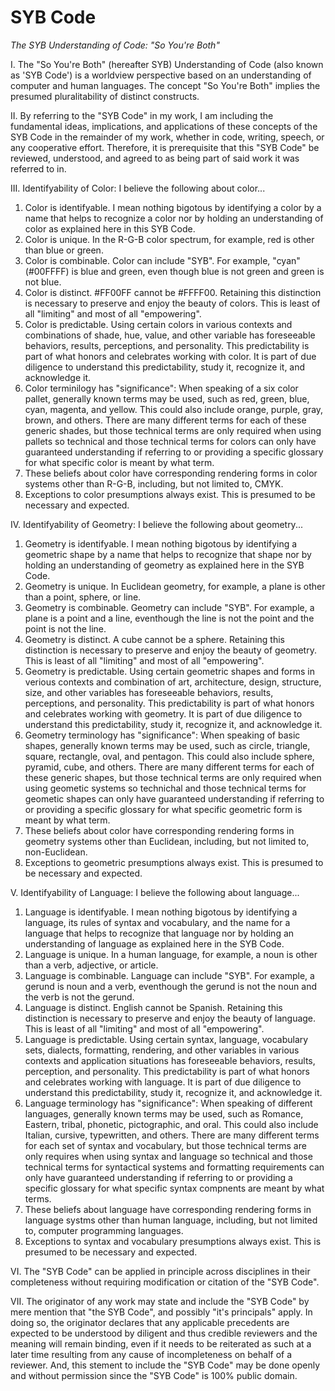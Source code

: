 # SYB Code
*The SYB Understanding of Code: "So You're Both"*

I. The "So You're Both" (hereafter SYB) Understanding of Code (also known as 'SYB Code') is a worldview perspective based on an understanding of computer and human languages. The concept "So You're Both" implies the presumed pluralitability of distinct constructs.

II. By referring to the "SYB Code" in my work, I am including the fundamental ideas, implications, and applications of these concepts of the SYB Code in the remainder of my work, whether in code, writing, speech, or any cooperative effort. Therefore, it is prerequisite that this "SYB Code" be reviewed, understood, and agreed to as being part of said work it was referred to in.

III. Identifyability of Color: I believe the following about color...
1. Color is identifyable. I mean nothing bigotous by identifying a color by a name that helps to recognize a color nor by holding an understanding of color as explained here in this SYB Code.
2. Color is unique. In the R-G-B color spectrum, for example, red is other than blue or green.
3. Color is combinable. Color can include "SYB". For example, "cyan" (#00FFFF) is blue and green, even though blue is not green and green is not blue.
4. Color is distinct. #FF00FF cannot be #FFFF00. Retaining this distinction is necessary to preserve and enjoy the beauty of colors. This is least of all "limiting" and most of all "empowering".
5. Color is predictable. Using certain colors in various contexts and combinations of shade, hue, value, and other variable has foreseeable behaviors, results, perceptions, and personality. This predictability is part of what honors and celebrates working with color. It is part of due diligence to understand this predictability, study it, recognize it, and acknowledge it.
6. Color terminilogy has "significance": When speaking of a six color pallet, generally known terms may be used, such as red, green, blue, cyan, magenta, and yellow. This could also include orange, purple, gray, brown, and others. There are many different terms for each of these generic shades, but those technical terms are only required when using pallets so technical and those technical terms for colors can only have guaranteed understanding if referring to or providing a specific glossary for what specific color is meant by what term.
7. These beliefs about color have corresponding rendering forms in color systems other than R-G-B, including, but not limited to, CMYK.
8. Exceptions to color presumptions always exist. This is presumed to be necessary and expected.

IV. Identifyability of Geometry: I believe the following about geometry...
1. Geometry is identifyable. I mean nothing bigotous by identifying a geometric shape by a name that helps to recognize that shape nor by holding an understanding of geometry as explained here in the SYB Code.
2. Geometry is unique. In Euclidean geometry, for example, a plane is other than a point, sphere, or line.
3. Geometry is combinable. Geometry can include "SYB". For example, a plane is a point and a line, eventhough the line is not the point and the point is not the line.
4. Geometry is distinct. A cube cannot be a sphere. Retaining this distinction is necessary to preserve and enjoy the beauty of geometry. This is least of all "limiting" and most of all "empowering".
5. Geometry is predictable. Using certain geometric shapes and forms in verious contexts and combination of art, architecture, design, structure, size, and other variables has foreseeable behaviors, results, perceptions, and personality. This predictability is part of what honors and celebrates working with geometry. It is part of due diligence to understand this predictability, study it, recognize it, and acknowledge it.
6. Geometry terminology has "significance": When speaking of basic shapes, generally known terms may be used, such as circle, triangle, square, rectangle, oval, and pentagon. This could also include sphere, pyramid, cube, and others. There are many different terms for each of these generic shapes, but those technical terms are only required when using geometic systems so technichal and those technical terms for geometic shapes can only have guaranteed understanding if referring to or providing a specific glossary for what specific geometric form is meant by what term.
7. These beliefs about color have corresponding rendering forms in geometry systems other than Euclidean, including, but not limited to, non-Euclidean.
8. Exceptions to geometric presumptions always exist. This is presumed to be necessary and expected.

V. Identifyability of Language: I believe the following about language...
1. Language is identifyable. I mean nothing bigotous by identifying a language, its rules of syntax and vocabulary, and the name for a language that helps to recognize that language nor by holding an understanding of language as explained here in the SYB Code.
2. Language is unique. In a human language, for example, a noun is other than a verb, adjective, or article.
3. Language is combinable. Language can include "SYB". For example, a gerund is noun and a verb, eventhough the gerund is not the noun and the verb is not the gerund.
4. Language is distinct. English cannot be Spanish. Retaining this distinction is necessary to preserve and enjoy the beauty of language. This is least of all "limiting" and most of all "empowering".
5. Language is predictable. Using certain syntax, language, vocabulary sets, dialects, formatting, rendering, and other variables in various contexts and application situations has foreseeable behaviors, results, perception, and personality. This predictability is part of what honors and celebrates working with language. It is part of due diligence to understand this predictability, study it, recognize it, and acknowledge it.
6. Language terminology has "significance": When speaking of different languages, generally known terms may be used, such as Romance, Eastern, tribal, phonetic, pictographic, and oral. This could also include Italian, cursive, typewritten, and others. There are many different terms for each set of syntax and vocabulary, but those technical terms are only requires when using syntax and language so technical and those technical terms for syntactical systems and formatting requirements can only have guaranteed understanding if referring to or providing a specific glossary for what specific syntax compnents are meant by what terms.
7. These beliefs about language have corresponding rendering forms in language systms other than human language, including, but not limited to, computer programming languages.
8. Exceptions to syntax and vocabulary presumptions always exist. This is presumed to be necessary and expected.

VI. The "SYB Code" can be applied in principle across disciplines in their completeness without requiring modification or citation of the "SYB Code".

VII. The originator of any work may state and include the "SYB Code" by mere mention that "the SYB Code", and possibly "it's principals" apply. In doing so, the originator declares that any applicable precedents are expected to be understood by diligent and thus credible reviewers and the meaning will remain binding, even if it needs to be reiterated as such at a later time resulting from any cause of incompleteness on behalf of a reviewer. And, this stement to include the "SYB Code" may be done openly and without permission since the "SYB Code" is 100% public domain.
